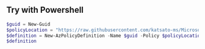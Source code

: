 ## Try with Powershell

````powershell
$guid = New-Guid
$policyLocation = "https://raw.githubusercontent.com/katsato-ms/Microsoft/refs/heads/main/Policy/policyDefinitions/.../xxx.json"
$definition = New-AzPolicyDefinition -Name $guid -Policy $policyLocation
$definition
````
